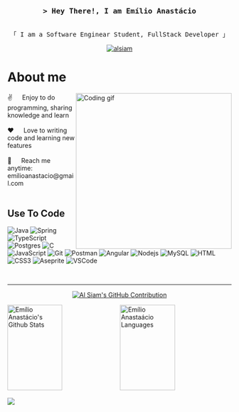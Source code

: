 <!-- Intro  -->
<h3 align="center">
        <samp>&gt; Hey There!, I am
                <b>Emílio Anastácio</b>
        </samp>
</h3>


<p align="center"> 
  <samp>
    <br>
    「 I am a Software Enginear Student, FullStack Developer 」
    <br>
  </samp>
</p>

<p align="center">
 <a href="https://linkedin.com/in/emílio-anastácio-de-paula-correa-10a719230" target="_blank">
  <img src="https://img.shields.io/badge/LinkedIn-0077B5?style=for-the-badge&logo=linkedin&logoColor=white" alt="alsiam"/>
 </a>
</p>

 # About me
 
<p>
 <img align="right" width="350" src="/assets/programmer.gif" alt="Coding gif" />
 ✌️ &emsp; Enjoy to do programming, sharing knowledge and learn<br/><br/>
 ❤️ &emsp; Love to writing code and learning new features<br/><br/>
 📧 &emsp; Reach me anytime: emilioanastacio@gmail.com<br/><br/>
</p>

## Use To Code

![Java](https://img.shields.io/badge/java-%23ED8B00.svg?style=for-the-badge&logo=openjdk&logoColor=white)
![Spring](https://img.shields.io/badge/spring-%236DB33F.svg?style=for-the-badge&logo=spring&logoColor=white)
![TypeScript](https://img.shields.io/badge/typescript-%23007ACC.svg?style=for-the-badge&logo=typescript&logoColor=white)
![Postgres](https://img.shields.io/badge/postgres-%23316192.svg?style=for-the-badge&logo=postgresql&logoColor=white)
![C](https://img.shields.io/badge/c-%2300599C.svg?style=for-the-badge&logo=c&logoColor=white)
![JavaScript](https://img.shields.io/badge/javascript-%23323330.svg?style=for-the-badge&logo=javascript&logoColor=%23F7DF1E)
![Git](https://img.shields.io/badge/Git-F05032?style=for-the-badge&logo=git&logoColor=white)
![Postman](https://img.shields.io/badge/Postman-FF6C37?style=for-the-badge&logo=postman&logoColor=white)
![Angular](https://img.shields.io/badge/angular-%23DD0031.svg?style=for-the-badge&logo=angular&logoColor=white)
![Nodejs](https://img.shields.io/badge/Nodejs-3C873A?style=for-the-badge&labelColor=black&logo=node.js&logoColor=3C873A)
![MySQL](https://img.shields.io/badge/mysql-%2300f.svg?style=for-the-badge&logo=mysql&logoColor=white)
![HTML](https://img.shields.io/badge/HTML5-E34F26?style=for-the-badge&logo=html5&logoColor=white)
![CSS3](https://img.shields.io/badge/CSS3-1572B6?style=for-the-badge&logo=css3&logoColor=white)
![Aseprite](https://img.shields.io/badge/Aseprite-FFFFFF?style=for-the-badge&logo=Aseprite&logoColor=#7D929E)
![VSCode](https://img.shields.io/badge/Visual_Studio-0078d7?style=for-the-badge&logo=visual%20studio&logoColor=white)

<br/>
<hr/>

<p align="center">
  <a href="https://github.com/emilioanastacio">
    <img src="https://github-profile-summary-cards.vercel.app/api/cards/profile-details?username=emilioanastacio&theme=radical" alt="Al Siam's GitHub Contribution"/>
  </a>
</p>

<a> 
    <a href="https://github.com/EmilioAnastacio"><img alt="Emílio Anastácio's Github Stats" src="https://denvercoder1-github-readme-stats.vercel.app/api?username=emilioanastacio&show_icons=true&count_private=true&theme=react&border_color=7F3FBF&bg_color=0D1117&title_color=F85D7F&icon_color=F8D866" height="192px" width="49.5%"/></a>
  <a href="https://github.com/EmilioAnastacio"><img alt="Emílio Anastaácio Languages" src="https://denvercoder1-github-readme-stats.vercel.app/api/top-langs/?username=emilioanastacio&langs_count=8&layout=compact&theme=react&border_color=7F3FBF&bg_color=0D1117&title_color=F85D7F&icon_color=F8D866" height="192px" width="49.5%"/></a>
  <br/>
</a>

<!--
[![](https://visitcount.itsvg.in/api?id=emilioanastacio&label=Profile%20Views&color=11&icon=2&pretty=true)](https://visitcount.itsvg.in)-->
[![](https://visitcount.itsvg.in/api?id=emilioanastacio&label=Profile%20Views&color=11&icon=2&pretty=true)](https://visitcount.itsvg.in)
